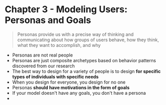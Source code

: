 # Chapter 3 - Modeling Users: Personas and Goals
> Personas provide us with a precise way of thinking and communicating about how groups of users behave, how they think, what they want to accomplish, and why

* Personas are not real people
* Personas are just composite archetypes based on behavior patterns discovered from our research
* The best way to design for a variety of people is to design __for specific types of individuals with specific needs__
* When you design for everyone, you design for no one
* Personas **should have motivations in the form of goals**
* If your model doesn't have any goals, you don't have a persona
*
